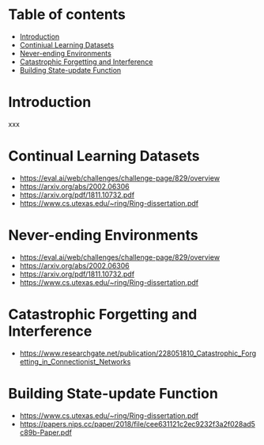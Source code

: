 Table of contents
=================

<!--ts-->
   * [Introduction](#introduction)
   * [Continiual Learning Datasets](#continual-learning-datasets)
   * [Never-ending Environments](#never-ending-environments)
   * [Catastrophic Forgetting and Interference](#catastrophic-forgetting-and-interference)
   * [Building State-update Function](#building-state-update-function)
<!--te-->


Introduction
=================
xxx


Continual Learning Datasets
=================

<!--ts-->
* https://eval.ai/web/challenges/challenge-page/829/overview
* https://arxiv.org/abs/2002.06306
* https://arxiv.org/pdf/1811.10732.pdf
* https://www.cs.utexas.edu/~ring/Ring-dissertation.pdf
<!--te-->

Never-ending Environments
=================

<!--ts-->
* https://eval.ai/web/challenges/challenge-page/829/overview
* https://arxiv.org/abs/2002.06306
* https://arxiv.org/pdf/1811.10732.pdf
* https://www.cs.utexas.edu/~ring/Ring-dissertation.pdf
<!--te-->

Catastrophic Forgetting and Interference
=================

<!--ts-->
* https://www.researchgate.net/publication/228051810_Catastrophic_Forgetting_in_Connectionist_Networks
<!--te-->

Building State-update Function
=================

<!--ts-->
* https://www.cs.utexas.edu/~ring/Ring-dissertation.pdf
* https://papers.nips.cc/paper/2018/file/cee631121c2ec9232f3a2f028ad5c89b-Paper.pdf
<!--te-->
